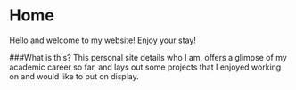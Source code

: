 # Home

Hello and welcome to my website! Enjoy your stay!

###What is this?
This personal site details who I am, offers a glimpse of my academic career so far, and lays out some projects that I enjoyed working
on and would like to put on display.